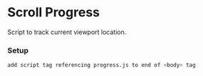 # Scroll Progress 

Script to track current viewport location.

### Setup 
```sh
add script tag referencing progress.js to end of <body> tag 
```